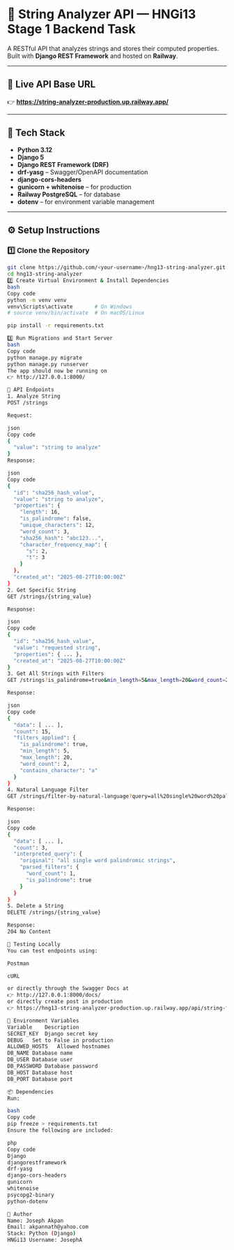 # 🧠 String Analyzer API — HNGi13 Stage 1 Backend Task

A RESTful API that analyzes strings and stores their computed properties.  
Built with **Django REST Framework** and hosted on **Railway**.

---

## 🚀 Live API Base URL

👉 **https://string-analyzer-production.up.railway.app/**

---

## 🧰 Tech Stack

- **Python 3.12**
- **Django 5**
- **Django REST Framework (DRF)**
- **drf-yasg** – Swagger/OpenAPI documentation
- **django-cors-headers**
- **gunicorn + whitenoise** – for production
- **Railway PostgreSQL** – for database
- **dotenv** – for environment variable management

---

## ⚙️ Setup Instructions

### 1️⃣ Clone the Repository

```bash
git clone https://github.com/<your-username>/hng13-string-analyzer.git
cd hng13-string-analyzer
2️⃣ Create Virtual Environment & Install Dependencies
bash
Copy code
python -m venv venv
venv\Scripts\activate       # On Windows
# source venv/bin/activate  # On macOS/Linux

pip install -r requirements.txt

3️⃣ Run Migrations and Start Server
bash
Copy code
python manage.py migrate
python manage.py runserver
The app should now be running on
👉 http://127.0.0.1:8000/

🧮 API Endpoints
1. Analyze String
POST /strings

Request:

json
Copy code
{
  "value": "string to analyze"
}
Response:

json
Copy code
{
  "id": "sha256_hash_value",
  "value": "string to analyze",
  "properties": {
    "length": 16,
    "is_palindrome": false,
    "unique_characters": 12,
    "word_count": 3,
    "sha256_hash": "abc123...",
    "character_frequency_map": {
      "s": 2,
      "t": 3
    }
  },
  "created_at": "2025-08-27T10:00:00Z"
}
2. Get Specific String
GET /strings/{string_value}

Response:

json
Copy code
{
  "id": "sha256_hash_value",
  "value": "requested string",
  "properties": { ... },
  "created_at": "2025-08-27T10:00:00Z"
}
3. Get All Strings with Filters
GET /strings?is_palindrome=true&min_length=5&max_length=20&word_count=2&contains_character=a

Response:

json
Copy code
{
  "data": [ ... ],
  "count": 15,
  "filters_applied": {
    "is_palindrome": true,
    "min_length": 5,
    "max_length": 20,
    "word_count": 2,
    "contains_character": "a"
  }
}
4. Natural Language Filter
GET /strings/filter-by-natural-language?query=all%20single%20word%20palindromic%20strings

Response:

json
Copy code
{
  "data": [ ... ],
  "count": 3,
  "interpreted_query": {
    "original": "all single word palindromic strings",
    "parsed_filters": {
      "word_count": 1,
      "is_palindrome": true
    }
  }
}
5. Delete a String
DELETE /strings/{string_value}

Response:
204 No Content

🧪 Testing Locally
You can test endpoints using:

Postman

cURL

or directly through the Swagger Docs at
👉 http://127.0.0.1:8000/docs/
or directly create post in production
👉 https://hng13-string-analyzer-production.up.railway.app/api/string-form/

🧩 Environment Variables
Variable	Description
SECRET_KEY	Django secret key
DEBUG	Set to False in production
ALLOWED_HOSTS	Allowed hostnames
DB_NAME	Database name
DB_USER	Database user
DB_PASSWORD	Database password
DB_HOST	Database host
DB_PORT	Database port

📦 Dependencies
Run:

bash
Copy code
pip freeze > requirements.txt
Ensure the following are included:

php
Copy code
Django
djangorestframework
drf-yasg
django-cors-headers
gunicorn
whitenoise
psycopg2-binary
python-dotenv

👤 Author
Name: Joseph Akpan
Email: akpannath@yahoo.com
Stack: Python (Django)
HNGi13 Username: JosephA

